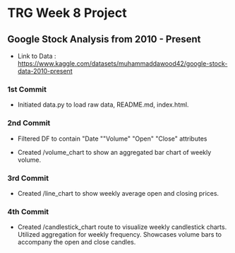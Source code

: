 # TRG Week 8 Project

## Google Stock Analysis from 2010 - Present

- Link to Data : https://www.kaggle.com/datasets/muhammaddawood42/google-stock-data-2010-present

### 1st Commit

- Initiated data.py to load raw data, README.md, index.html.

### 2nd Commit

- Filtered DF to contain "Date ""Volume" "Open" "Close" attributes

- Created /volume_chart to show an aggregated bar chart of weekly volume.

### 3rd Commit

- Created /line_chart to show weekly average open and closing prices.

### 4th Commit

- Created /candlestick_chart route to visualize weekly candlestick charts. Utilized aggregation for weekly frequency. Showcases volume bars to accompany the open and close candles.